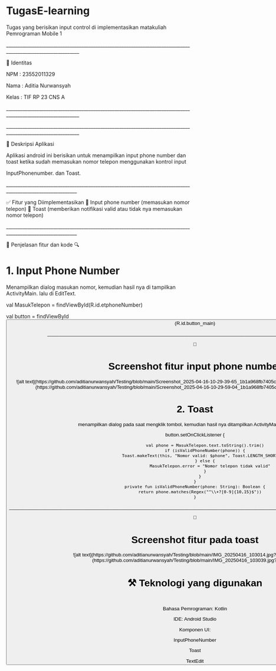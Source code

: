 # TugasE-learning
Tugas yang berisikan input control di implementasikan matakuliah Pemrograman Mobile 1
<p>_____________________________________________________________________________________________________________</p>
👤 Identitas 
<p>NPM   : 23552011329</p> 
<p>Nama  : Aditia Nurwansyah</p> 
<p>Kelas : TIF RP 23 CNS A</p>  
<p>_____________________________________________________________________________________________________________</p> 

<p>_____________________________________________________________________________________________________________</p>
📌 Deskripsi Aplikasi
<p>Aplikasi android ini berisikan untuk menampilkan input phone number dan toast ketika sudah memasukan nomor telepon menggunakan kontrol input</p> 
<p>InputPhonenumber. dan Toast.</p> 
<p>____________________________________________________________________________________________________________</p> 
✅ Fitur yang Diimplementasikan 
📱 Input phone number (memasukan nomor telepon)
🔔 Toast (memberikan notifikasi valid atau tidak nya memasukan nomor telepon)
<p>____________________________________________________________________________________________________________</p>
🧩 Penjelasan fitur dan kode 🔍 
<h1>1. Input Phone Number</h1> 
<p>Menampilkan dialog masukan nomor, kemudian hasil nya di tampilkan ActivityMain. lalu di EditText.</p>
 <p>val MasukTelepon = findViewById<EditText>(R.id.etphoneNumber)</p> 
 <p>val button = findViewById<Button>(R.id.button_main)</p> 
<p>____________________________________________________________________________________________________________</p>
📸<h1>Screenshot fitur input phone number</h1>
![alt text](https://github.com/aditianurwansyah/Testing/blob/main/Screenshot_2025-04-16-10-29-39-65_1b1a968fb7405ccaf33f7d150d381440.jpg?raw=true) 
![alt text](https://github.com/aditianurwansyah/Testing/blob/main/Screenshot_2025-04-16-10-29-59-04_1b1a968fb7405ccaf33f7d150d381440.jpg?raw=true) 
<h1>2. Toast</h1>
<p>menampilkan dialog pada saat mengklik tombol, kemudian hasil nya ditampilkan ActivityMain. lalu di button.</p>

  button.setOnClickListener {
  
            val phone = MasukTelepon.text.toString().trim()
            if (isValidPhoneNumber(phone)) {
                Toast.makeText(this, "Nomor valid: $phone", Toast.LENGTH_SHORT).show()
            } else {
                MasukTelepon.error = "Nomor telepon tidak valid"
            }
        }
    }
    private fun isValidPhoneNumber(phone: String): Boolean {
        return phone.matches(Regex("^\\+?[0-9]{10,15}$"))
    }
<p>________________________________________________________________________________________________________________________________________</p>
📸<h1>Screenshot fitur pada toast</h1>
![alt text](https://github.com/aditianurwansyah/Testing/blob/main/IMG_20250416_103014.jpg?raw=true) 
![alt text](https://github.com/aditianurwansyah/Testing/blob/main/IMG_20250416_103039.jpg?raw=true) 
<br><h1>⚒️ Teknologi yang digunakan</h1></br>  
<p>Bahasa Pemrograman: Kotlin</p>
<p>IDE: Android Studio</p>
<p>Komponen UI:</p>
<p>InputPhoneNumber</p>
<p>Toast</p>
TextEdit 
